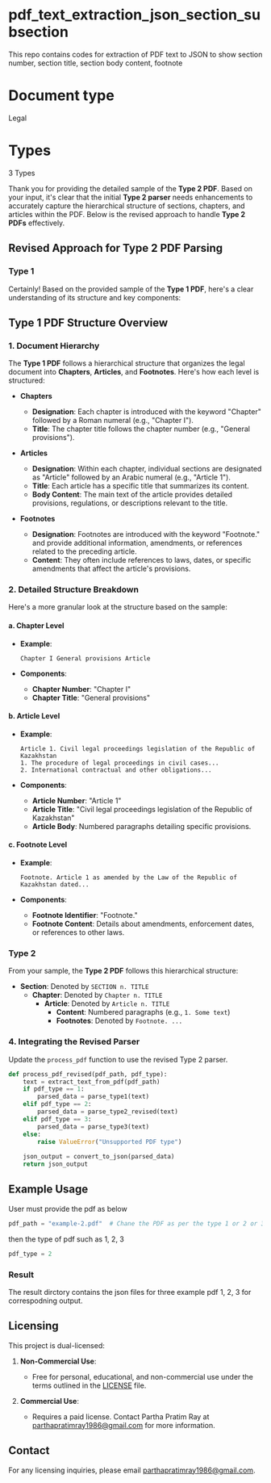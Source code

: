 # pdf_text_extraction_json_section_subsection
This repo contains codes for extraction of PDF text to JSON to show section number, section title, section body content, footnote

# Document type
Legal

# Types 

3 Types

Thank you for providing the detailed sample of the **Type 2 PDF**. Based on your input, it's clear that the initial **Type 2 parser** needs enhancements to accurately capture the hierarchical structure of sections, chapters, and articles within the PDF. Below is the revised approach to handle **Type 2 PDFs** effectively.

## Revised Approach for Type 2 PDF Parsing

### Type 1

Certainly! Based on the provided sample of the **Type 1 PDF**, here's a clear understanding of its structure and key components:

## **Type 1 PDF Structure Overview**

### **1. Document Hierarchy**

The **Type 1 PDF** follows a hierarchical structure that organizes the legal document into **Chapters**, **Articles**, and **Footnotes**. Here's how each level is structured:

- **Chapters**
  - **Designation**: Each chapter is introduced with the keyword "Chapter" followed by a Roman numeral (e.g., "Chapter I").
  - **Title**: The chapter title follows the chapter number (e.g., "General provisions").
  
- **Articles**
  - **Designation**: Within each chapter, individual sections are designated as "Article" followed by an Arabic numeral (e.g., "Article 1").
  - **Title**: Each article has a specific title that summarizes its content.
  - **Body Content**: The main text of the article provides detailed provisions, regulations, or descriptions relevant to the title.
  
- **Footnotes**
  - **Designation**: Footnotes are introduced with the keyword "Footnote." and provide additional information, amendments, or references related to the preceding article.
  - **Content**: They often include references to laws, dates, or specific amendments that affect the article's provisions.

### **2. Detailed Structure Breakdown**

Here's a more granular look at the structure based on the sample:

#### **a. Chapter Level**

- **Example**:
  ```
  Chapter I General provisions Article
  ```
  
- **Components**:
  - **Chapter Number**: "Chapter I"
  - **Chapter Title**: "General provisions"
  
#### **b. Article Level**

- **Example**:
  ```
  Article 1. Civil legal proceedings legislation of the Republic of Kazakhstan
  1. The procedure of legal proceedings in civil cases...
  2. International contractual and other obligations...
  ```
  
- **Components**:
  - **Article Number**: "Article 1"
  - **Article Title**: "Civil legal proceedings legislation of the Republic of Kazakhstan"
  - **Article Body**: Numbered paragraphs detailing specific provisions.

#### **c. Footnote Level**

- **Example**:
  ```
  Footnote. Article 1 as amended by the Law of the Republic of Kazakhstan dated...
  ```
  
- **Components**:
  - **Footnote Identifier**: "Footnote."
  - **Footnote Content**: Details about amendments, enforcement dates, or references to other laws.


### Type 2
From your sample, the **Type 2 PDF** follows this hierarchical structure:

- **Section**: Denoted by `SECTION n. TITLE`
  - **Chapter**: Denoted by `Chapter n. TITLE`
    - **Article**: Denoted by `Article n. TITLE`
      - **Content**: Numbered paragraphs (e.g., `1. Some text`)
      - **Footnotes**: Denoted by `Footnote. ...`


### 4. Integrating the Revised Parser

Update the `process_pdf` function to use the revised Type 2 parser.

```python
def process_pdf_revised(pdf_path, pdf_type):
    text = extract_text_from_pdf(pdf_path)
    if pdf_type == 1:
        parsed_data = parse_type1(text)
    elif pdf_type == 2:
        parsed_data = parse_type2_revised(text)
    elif pdf_type == 3:
        parsed_data = parse_type3(text)
    else:
        raise ValueError("Unsupported PDF type")
    
    json_output = convert_to_json(parsed_data)
    return json_output
```


## Example Usage

User must provide the pdf as below

```python
pdf_path = "example-2.pdf"  # Chane the PDF as per the type 1 or 2 or 3
```
then the type of pdf such as 1, 2, 3

```python
pdf_type = 2
```

### Result

The result dirctory contains the json files for three example pdf 1, 2, 3 for correspodning output.


## Licensing

This project is dual-licensed:

1. **Non-Commercial Use**:
   - Free for personal, educational, and non-commercial use under the terms outlined in the [LICENSE](LICENSE) file.

2. **Commercial Use**:
   - Requires a paid license. Contact Partha Pratim Ray at [parthapratimray1986@gmail.com](mailto:parthapratimray1986@gmail.com) for more information.

## Contact
For any licensing inquiries, please email [parthapratimray1986@gmail.com](mailto:parthapratimray1986@gmail.com).
